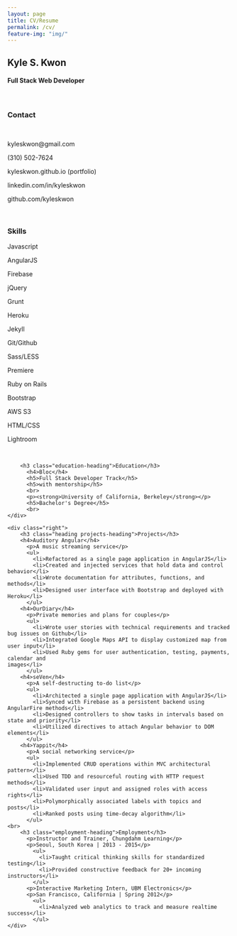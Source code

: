 ```yaml
---
layout: page
title: CV/Resume
permalink: /cv/
feature-img: "img/"
---
```

<div class="resume">
    <div class="heading">
        <h2>Kyle S. Kwon</h2>
        <h4>Full Stack Web Developer</h4>
        <br>
    </div>
    <div class="left">
        <h3 class="heading">Contact</h3>
<br>
    <div class="center-content">
      <p>kyleskwon@gmail.com</p>
      <p>(310) 502-7624 </p>
      <p>kyleskwon.github.io (portfolio)</p>
      <p>linkedin.com/in/kyleskwon</p>
      <p>github.com/kyleskwon</p>
    </div>
<br>
        <h3 class="heading">Skills</h3>
        <div class="skills">
            <div class="center-content left heading">
              <p>Javascript</p>
              <p>AngularJS</p>
              <p>Firebase</p>
              <p>jQuery</p>
              <p>Grunt</p>
            </div>
            <div class="center-content left heading">
                <p>Heroku</p>
                <p>Jekyll</p>
                <p>Git/Github</p>
                <p>Sass/LESS</p>
                <p>Premiere</p>
            </div>
            <div class="center-content left heading">
                <p>Ruby on Rails</p>
                <p>Bootstrap</p>
                <p>AWS S3</p>
                <p>HTML/CSS</p>
                <p>Lightroom</p>
                <br>
            </div>
        </div>

        <h3 class="education-heading">Education</h3>
          <h4>Bloc</h4>
          <h5>Full Stack Developer Track</h5>
          <h5>with mentorship</h5>
          <br>
          <p><strong>University of California, Berkeley</strong></p>
          <h5>Bachelor's Degree</h5>
          <br>
    </div>

    <div class="right">
        <h3 class="heading projects-heading">Projects</h3>
        <h4>Auditory Angular</h4>
          <p>A music streaming service</p>
          <ul>
            <li>Refactored as a single page application in AngularJS</li>
            <li>Created and injected services that hold data and control behavior</li>
            <li>Wrote documentation for attributes, functions, and methods</li>
            <li>Designed user interface with Bootstrap and deployed with Heroku</li>
          </ul>
        <h4>OurDiary</h4>
          <p>Private memories and plans for couples</p>
          <ul>
            <li>Wrote user stories with technical requirements and tracked bug issues on Github</li>
            <li>Integrated Google Maps API to display customized map from user input</li>
            <li>Used Ruby gems for user authentication, testing, payments, calendar and
    images</li>
          </ul>
        <h4>seVen</h4>
          <p>A self-destructing to-do list</p>
          <ul>
            <li>Architected a single page application with AngularJS</li>
            <li>Synced with Firebase as a persistent backend using AngularFire methods</li>
            <li>Designed controllers to show tasks in intervals based on state and priority</li>
            <li>Utilized directives to attach Angular behavior to DOM elements</li>
          </ul>
        <h4>Yappit</h4>
          <p>A social networking service</p>
          <ul>
            <li>Implemented CRUD operations within MVC architectural pattern</li>
            <li>Used TDD and resourceful routing with HTTP request methods</li>
            <li>Validated user input and assigned roles with access rights</li>
            <li>Polymorphically associated labels with topics and posts</li>
            <li>Ranked posts using time-decay algorithm</li>
          </ul>
    <br>
        <h3 class="employment-heading">Employment</h3>
          <p>Instructor and Trainer, Chungdahm Learning</p>
          <p>Seoul, South Korea | 2013 - 2015</p>
            <ul>
              <li>Taught critical thinking skills for standardized testing</li>
              <li>Provided constructive feedback for 20+ incoming instructors</li>
            </ul>
          <p>Interactive Marketing Intern, UBM Electronics</p>
          <p>San Francisco, California | Spring 2012</p>
            <ul>
              <li>Analyzed web analytics to track and measure real­time success</li>
            </ul>
    </div>
</div>